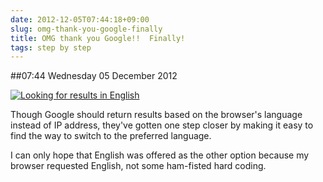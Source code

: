 ```yaml
---
date: 2012-12-05T07:44:18+09:00
slug: omg-thank-you-google-finally
title: OMG thank you Google!!  Finally!
tags: step by step
---
```


##07:44 Wednesday 05 December 2012

[![Looking for results in English](/images/2012/12/Screen-Shot-2012-12-05-at-7.39.09-AM-300x162.png)](/images/2012/12/Screen-Shot-2012-12-05-at-7.39.09-AM.png)

Though Google should return results based on the browser's language instead of IP address, they've gotten one step closer by making it easy to find the way to switch to the preferred language.

I can only hope that English was offered as the other option because my browser requested English, not some ham-fisted hard coding.

